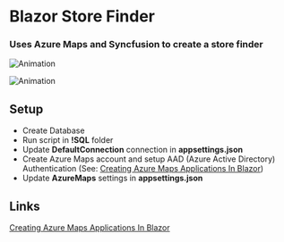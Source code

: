 # Blazor Store Finder 
### Uses Azure Maps and Syncfusion to create a store finder
![Animation](https://user-images.githubusercontent.com/1857799/160306103-f575b5c1-1e11-472a-a96f-19fa5f069748.gif)

![Animation](https://user-images.githubusercontent.com/1857799/159494290-5a1cd6a9-aa56-4c52-9de2-c53e34c265cd.gif)

## Setup

- Create Database
- Run script in **!SQL** folder
- Update **DefaultConnection** connection in **appsettings.json**
- Create Azure Maps account and setup AAD (Azure Active Directory) Authentication (See: [Creating Azure Maps Applications In Blazor](https://blazorhelpwebsite.com/ViewBlogPost/59))
- Update **AzureMaps** settings in **appsettings.json**

## Links
[Creating Azure Maps Applications In Blazor](https://blazorhelpwebsite.com/ViewBlogPost/59)
